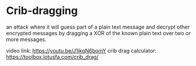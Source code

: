 # Crib-dragging
an attack where it will guess part of a plain text message and decrypt other encrypted messages by dragging a XOR of the known plain text over two or more messages.

video link: https://youtu.be/J1ikgN6bomY
crib drag calculator: https://toolbox.lotusfa.com/crib_drag/
